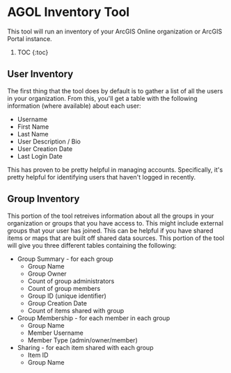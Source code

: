 # AGOL Inventory Tool

This tool will run an inventory of your ArcGIS Online organization or ArcGIS Portal instance.

1. TOC
{:toc}

## User Inventory

The first thing that the tool does by default is to gather a list of all the users in your organization.  From this, you'll get a table with the following information (where available) about each user:
- Username
- First Name
- Last Name
- User Description / Bio
- User Creation Date
- Last Login Date

This has proven to be pretty helpful in managing accounts.  Specifically, it's pretty helpful for identifying users that haven't logged in recently.

## Group Inventory

This portion of the tool retreives information about all the groups in your organization or groups that you have access to.  This might include external groups that your user has joined.  This can be helpful if you have shared items or maps that are built off shared data sources.  This portion of the tool will give you three different tables containing the following:
- Group Summary - for each group
  - Group Name
  - Group Owner
  - Count of group administrators
  - Count of group members
  - Group ID (unique identifier)
  - Group Creation Date
  - Count of items shared with group
- Group Membership - for each member in each group
  - Group Name
  - Member Username
  - Member Type (admin/owner/member)
- Sharing - for each item shared with each group
  - Item ID 
  - Group Name
 
